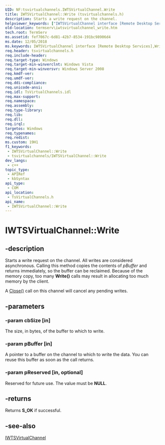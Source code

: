 ```yaml
---
UID: NF:tsvirtualchannels.IWTSVirtualChannel.Write
title: IWTSVirtualChannel::Write (tsvirtualchannels.h)
description: Starts a write request on the channel.
helpviewer_keywords: ["IWTSVirtualChannel interface [Remote Desktop Services]","Write method","IWTSVirtualChannel.Write","IWTSVirtualChannel::Write","Write","Write method [Remote Desktop Services]","Write method [Remote Desktop Services]","IWTSVirtualChannel interface","termserv.iwtsvirtualchannel_write","tsvirtualchannels/IWTSVirtualChannel::Write"]
old-location: termserv\iwtsvirtualchannel_write.htm
tech.root: TermServ
ms.assetid: fef7067c-6d81-42b7-8534-191bc98906d4
ms.date: 12/05/2018
ms.keywords: IWTSVirtualChannel interface [Remote Desktop Services],Write method, IWTSVirtualChannel.Write, IWTSVirtualChannel::Write, Write, Write method [Remote Desktop Services], Write method [Remote Desktop Services],IWTSVirtualChannel interface, termserv.iwtsvirtualchannel_write, tsvirtualchannels/IWTSVirtualChannel::Write
req.header: tsvirtualchannels.h
req.include-header: 
req.target-type: Windows
req.target-min-winverclnt: Windows Vista
req.target-min-winversvr: Windows Server 2008
req.kmdf-ver: 
req.umdf-ver: 
req.ddi-compliance: 
req.unicode-ansi: 
req.idl: TsVirtualChannels.idl
req.max-support: 
req.namespace: 
req.assembly: 
req.type-library: 
req.lib: 
req.dll: 
req.irql: 
targetos: Windows
req.typenames: 
req.redist: 
ms.custom: 19H1
f1_keywords:
 - IWTSVirtualChannel::Write
 - tsvirtualchannels/IWTSVirtualChannel::Write
dev_langs:
 - c++
topic_type:
 - APIRef
 - kbSyntax
api_type:
 - COM
api_location:
 - TsVirtualChannels.h
api_name:
 - IWTSVirtualChannel::Write
---
```


# IWTSVirtualChannel::Write


## -description

Starts a write request on the channel. All writes are considered asynchronous. Calling this method copies the contents of <i>pBuffer</i> and returns immediately, so  the buffer can be reclaimed. Because of the memory copy, too many <b>Write()</b> calls may result in allocating too much memory by the client.

A <a href="/windows/desktop/api/tsvirtualchannels/nf-tsvirtualchannels-iwtsvirtualchannel-close">Close()</a> call on this channel will cancel any pending writes.

## -parameters

### -param cbSize [in]

The size, in bytes, of the buffer to which to write.

### -param pBuffer [in]

A pointer to a buffer on the channel to which to write the data. You can reuse this buffer as soon as the call returns.

### -param pReserved [in, optional]

Reserved for future use. The value must be <b>NULL</b>.

## -returns

Returns <b>S_OK</b> if successful.

## -see-also

<a href="/windows/desktop/api/tsvirtualchannels/nn-tsvirtualchannels-iwtsvirtualchannel">IWTSVirtualChannel</a>


